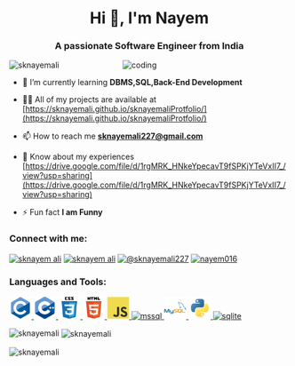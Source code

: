 <h1 align="center">Hi 👋, I'm Nayem</h1>
<h3 align="center">A passionate Software Engineer from India</h3>
<img align="right" alt="coding" width="300" src="https://user-images.githubusercontent.com/55389276/140866485-8fb1c876-9a8f-4d6a-98dc-08c4981eaf70.gif">

<p align="left"> <img src="https://komarev.com/ghpvc/?username=sknayemali&label=Profile%20views&color=0e75b6&style=flat" alt="sknayemali" /> </p>

- 🌱 I’m currently learning **DBMS,SQL,Back-End Development**

- 👨‍💻 All of my projects are available at [https://sknayemali.github.io/sknayemaliProtfolio/](https://sknayemali.github.io/sknayemaliProtfolio/)

- 📫 How to reach me **sknayemali227@gmail.com**

- 📄 Know about my experiences [https://drive.google.com/file/d/1rgMRK_HNkeYpecavT9fSPKjYTeVxII7_/view?usp=sharing](https://drive.google.com/file/d/1rgMRK_HNkeYpecavT9fSPKjYTeVxII7_/view?usp=sharing)

- ⚡ Fun fact **I am Funny**

<h3 align="left">Connect with me:</h3>
<p align="left">
<a href="[https://linkedin.com/in/sknayem ali](https://www.linkedin.com/in/sk-nayem-ali-590044231/)" target="blank"><img align="center" src="https://raw.githubusercontent.com/rahuldkjain/github-profile-readme-generator/master/src/images/icons/Social/linked-in-alt.svg" alt="sknayem ali" height="30" width="40" /></a>
<a href="https://fb.com/sknayem ali" target="blank"><img align="center" src="https://raw.githubusercontent.com/rahuldkjain/github-profile-readme-generator/master/src/images/icons/Social/facebook.svg" alt="sknayem ali" height="30" width="40" /></a>
<a href="https://www.hackerrank.com/@sknayemali227" target="blank"><img align="center" src="https://raw.githubusercontent.com/rahuldkjain/github-profile-readme-generator/master/src/images/icons/Social/hackerrank.svg" alt="@sknayemali227" height="30" width="40" /></a>
<a href="https://www.leetcode.com/nayem016" target="blank"><img align="center" src="https://raw.githubusercontent.com/rahuldkjain/github-profile-readme-generator/master/src/images/icons/Social/leet-code.svg" alt="nayem016" height="30" width="40" /></a>
</p>

<h3 align="left">Languages and Tools:</h3>
<p align="left"> <a href="https://www.cprogramming.com/" target="_blank" rel="noreferrer"> <img src="https://raw.githubusercontent.com/devicons/devicon/master/icons/c/c-original.svg" alt="c" width="40" height="40"/> </a> <a href="https://www.w3schools.com/cpp/" target="_blank" rel="noreferrer"> <img src="https://raw.githubusercontent.com/devicons/devicon/master/icons/cplusplus/cplusplus-original.svg" alt="cplusplus" width="40" height="40"/> </a> <a href="https://www.w3schools.com/css/" target="_blank" rel="noreferrer"> <img src="https://raw.githubusercontent.com/devicons/devicon/master/icons/css3/css3-original-wordmark.svg" alt="css3" width="40" height="40"/> </a> <a href="https://www.w3.org/html/" target="_blank" rel="noreferrer"> <img src="https://raw.githubusercontent.com/devicons/devicon/master/icons/html5/html5-original-wordmark.svg" alt="html5" width="40" height="40"/> </a> <a href="https://developer.mozilla.org/en-US/docs/Web/JavaScript" target="_blank" rel="noreferrer"> <img src="https://raw.githubusercontent.com/devicons/devicon/master/icons/javascript/javascript-original.svg" alt="javascript" width="40" height="40"/> </a> <a href="https://www.microsoft.com/en-us/sql-server" target="_blank" rel="noreferrer"> <img src="https://www.svgrepo.com/show/303229/microsoft-sql-server-logo.svg" alt="mssql" width="40" height="40"/> </a> <a href="https://www.mysql.com/" target="_blank" rel="noreferrer"> <img src="https://raw.githubusercontent.com/devicons/devicon/master/icons/mysql/mysql-original-wordmark.svg" alt="mysql" width="40" height="40"/> </a> <a href="https://www.python.org" target="_blank" rel="noreferrer"> <img src="https://raw.githubusercontent.com/devicons/devicon/master/icons/python/python-original.svg" alt="python" width="40" height="40"/> </a> <a href="https://www.sqlite.org/" target="_blank" rel="noreferrer"> <img src="https://www.vectorlogo.zone/logos/sqlite/sqlite-icon.svg" alt="sqlite" width="40" height="40"/> </a> </p>

<p><img align="left" src="https://github-readme-stats.vercel.app/api/top-langs?username=sknayemali&show_icons=true&locale=en&layout=compact" alt="sknayemali" /></p>

<p>&nbsp;<img align="center" src="https://github-readme-stats.vercel.app/api?username=sknayemali&show_icons=true&locale=en" alt="sknayemali" /></p>

<p><img align="center" src="https://github-readme-streak-stats.herokuapp.com/?user=sknayemali&" alt="sknayemali" /></p>
